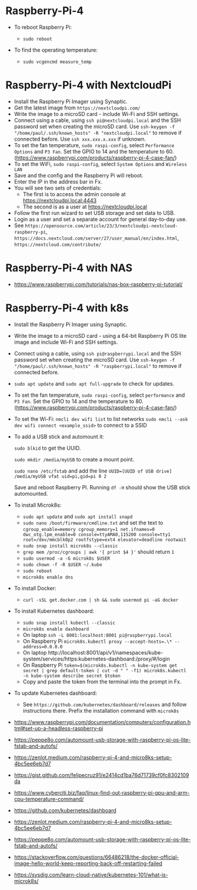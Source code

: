 # Raspberry-Pi-4

- To reboot Raspberry Pi:
  - ```sudo reboot```

- To find the operating temperature:
  - ```sudo vcgencmd measure_temp```
    

# Raspberry-Pi-4 with NextcloudPi

- Install the Raspberry Pi Imager using Synaptic.
- Get the latest image from ```https://nextcloudpi.com/```
- Write the image to a microSD card - include Wi-Fi and SSH settings.
- Connect using a cable, using ```ssh pi@nextcloudpi.local``` and the SSH password set when creating the microSD card.  Use ```ssh-keygen -f "/home/paul/.ssh/known_hosts" -R "nextcloudpi.local"``` to remove if connected before.  Use ```ssh xxx.xxx.x.xxx``` if unknown.
- To set the fan temperature, ```sudo raspi-config```, select ```Performance Options``` and ```P3 Fan```.  Set the GPIO to 14 and the temperature to 60.  (https://www.raspberrypi.com/products/raspberry-pi-4-case-fan/)
- To set the WiFi, ```sudo raspi-config```, select ```System Options``` and ```Wireless LAN```
- Save and the config and the Raspberry Pi will reboot.
- Enter the IP in the address bar in Fx.
- You will see two sets of credentials:
  - The first is to access the admin console at https://nextcloudpi.local:4443
  - The second is as a user at https://nextcloudpi.local
- Follow the first run wizard to set USB storage and set data to USB.
- Login as a user and set a separate account for general day-to-day use.
- See ```https://opensource.com/article/23/3/nextcloudpi-nextcloud-raspberry-pi```, ```https://docs.nextcloud.com/server/27/user_manual/en/index.html```, ```https://nextcloud.com/contribute/``` 


# Raspberry-Pi-4 with NAS

- https://www.raspberrypi.com/tutorials/nas-box-raspberry-pi-tutorial/



# Raspberry-Pi-4 with k8s

- Install the Raspberry Pi Imager using Synaptic.
- Write the image to a microSD card - using a 64-bit Raspberry Pi OS lite image and include Wi-Fi and SSH settings.
- Connect using a cable, using ```ssh pi@raspberrypi.local``` and the SSH password set when creating the microSD card.  Use ```ssh-keygen -f "/home/paul/.ssh/known_hosts" -R "raspberrypi.local"``` to remove if connected before.
- ```sudo apt update``` and ```sudo apt full-upgrade``` to check for updates.  
- To set the fan temperature, ```sudo raspi-config```, select ```performance``` and ```P3 Fan```.  Set the GPIO to 14 and the temperature to 80.  (https://www.raspberrypi.com/products/raspberry-pi-4-case-fan/)
- To set the Wi-Fi:
    ```nmcli dev wifi list``` to list networks
    ```sudo nmcli --ask dev wifi connect <example_ssid>``` to connect to a SSID
- To add a USB stick and automount it:

    ```sudo blkid``` to get the UUID.
  
    ```sudo mkdir /media/myUSB``` to create a mount point.
  
    ```sudo nano /etc/fstab``` and add the line ```UUID=[UUID of USB drive] /media/myUSB vfat uid=pi,gid=pi 0 2```

  Save and reboot Raspberry PI.  Running ```df -H``` should show the USB stick automounted.

- To install Microk8s:
  - ```sudo apt update``` and ```sudo apt install snapd```
  - ```sudo nano /boot/firmware/cmdline.txt``` and set the text to ```cgroup_enable=memory cgroup_memory=1 net.ifnames=0 dwc_otg.lpm_enable=0 console=ttyAMA0,115200 console=tty1 root=/dev/mmcblk0p2 rootfstype=ext4 elevator=deadline rootwait```
  - ```sudo snap install microk8s --classic```
  - ```grep mem /proc/cgroups | awk '{ print $4 }'``` should return ```1```
  - ```sudo usermod -a -G microk8s $USER```
  - ```sudo chown -f -R $USER ~/.kube```
  - ```sudo reboot```
  - ```microk8s enable dns```
 
- To install Docker:
  - ```curl -sSL get.docker.com | sh && sudo usermod pi -aG docker```
  
- To install Kubernetes dashboard:
  - ```sudo snap install kubectl --classic```
  - ```microk8s enable dashboard```
  - On laptop ```ssh -L 8001:localhost:8001 pi@raspberrypi.local```
  - On Raspberry Pi ```microk8s.kubectl proxy --accept-hosts=.\* --address=0.0.0.0```
  - On laptop http://localhost:8001/api/v1/namespaces/kube-system/services/https:kubernetes-dashboard:/proxy/#/login
  - On Raspberry Pi ```token=$(microk8s.kubectl -n kube-system get secret | grep default-token | cut -d " " -f1) microk8s.kubectl -n kube-system describe secret $token```
  - Copy and paste the token from the terminal into the prompt in Fx.
 
- To update Kubernetes dashboard:
  - See ```https://github.com/kubernetes/dashboard/releases``` and follow instructions there.  Prefix the installation command with ```microk8s```
  

- https://www.raspberrypi.com/documentation/computers/configuration.html#set-up-a-headless-raspberry-pi
- https://peppe8o.com/automount-usb-storage-with-raspberry-pi-os-lite-fstab-and-autofs/
- https://zenlot.medium.com/raspberry-pi-4-and-micro8ks-setup-4bc5ee6eb7d7
- https://gist.github.com/felipecruz91/e2414cd1ba76d71739cf0fc8302109da
- https://www.cyberciti.biz/faq/linux-find-out-raspberry-pi-gpu-and-arm-cpu-temperature-command/
- https://github.com/kubernetes/dashboard
- https://zenlot.medium.com/raspberry-pi-4-and-micro8ks-setup-4bc5ee6eb7d7
- https://peppe8o.com/automount-usb-storage-with-raspberry-pi-os-lite-fstab-and-autofs/
- https://stackoverflow.com/questions/66486218/the-docker-official-image-hello-world-keep-reporting-back-off-restarting-failed
- https://sysdig.com/learn-cloud-native/kubernetes-101/what-is-microk8s/
